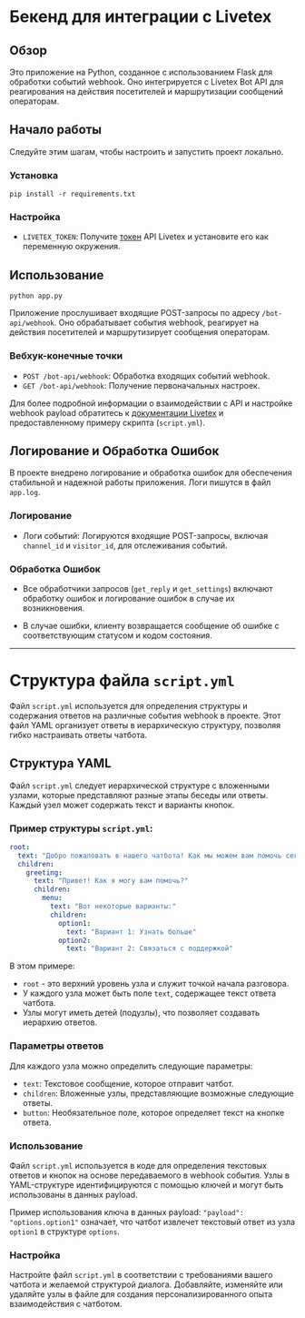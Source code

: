 # Бекенд для интеграции с Livetex

## Обзор

Это приложение на Python, созданное с использованием Flask для обработки событий webhook. Оно интегрируется с Livetex Bot API для реагирования на действия посетителей и маршрутизации сообщений операторам.

## Начало работы

Следуйте этим шагам, чтобы настроить и запустить проект локально.

### Установка

 `pip install -r requirements.txt`

### Настройка

- `LIVETEX_TOKEN`: Получите [токен]([url](https://my.livetex.ru/channels/bot)) API Livetex и установите его как переменную окружения.

## Использование

`python app.py`

Приложение прослушивает входящие POST-запросы по адресу `/bot-api/webhook`. Оно обрабатывает события webhook, реагирует на действия посетителей и маршрутизирует сообщения операторам.

### Вебхук-конечные точки

- `POST /bot-api/webhook`: Обработка входящих событий webhook.
- `GET /bot-api/webhook`: Получение первоначальных настроек.

Для более подробной информации о взаимодействии с API и настройке webhook payload обратитесь к [документации Livetex]([url](https://support.livetex.ru/hc/ru/articles/4411890908305-Bot-API)) и предоставленному примеру скрипта (`script.yml`).

## Логирование и Обработка Ошибок

В проекте внедрено логирование и обработка ошибок для обеспечения стабильной и надежной работы приложения. Логи пишутся в файл `app.log`.

### Логирование

- Логи событий: Логируются входящие POST-запросы, включая `channel_id` и `visitor_id`, для отслеживания событий.

### Обработка Ошибок

- Все обработчики запросов (`get_reply` и `get_settings`) включают обработку ошибок и логирование ошибок в случае их возникновения.

- В случае ошибки, клиенту возвращается сообщение об ошибке с соответствующим статусом и кодом состояния.

---

# Структура файла `script.yml`

Файл `script.yml` используется для определения структуры и содержания ответов на различные события webhook в проекте. Этот файл YAML организует ответы в иерархическую структуру, позволяя гибко настраивать ответы чатбота.

## Структура YAML

Файл `script.yml` следует иерархической структуре с вложенными узлами, которые представляют разные этапы беседы или ответы. Каждый узел может содержать текст и варианты кнопок.

### Пример структуры `script.yml`:

```yaml
root:
  text: "Добро пожаловать в нашего чатбота! Как мы можем вам помочь сегодня?"
  children:
    greeting:
      text: "Привет! Как я могу вам помочь?"
      children:
        menu:
          text: "Вот некоторые варианты:"
          children:
            option1:
              text: "Вариант 1: Узнать больше"
            option2:
              text: "Вариант 2: Связаться с поддержкой"
```

В этом примере:

- `root` - это верхний уровень узла и служит точкой начала разговора.
- У каждого узла может быть поле `text`, содержащее текст ответа чатбота.
- Узлы могут иметь детей (подузлы), что позволяет создавать иерархию ответов.

### Параметры ответов

Для каждого узла можно определить следующие параметры:

- `text`: Текстовое сообщение, которое отправит чатбот.
- `children`: Вложенные узлы, представляющие возможные следующие ответы.
- `button`: Необязательное поле, которое определяет текст на кнопке ответа.

### Использование

Файл `script.yml` используется в коде для определения текстовых ответов и кнопок на основе передаваемого в webhook события. Узлы в YAML-структуре идентифицируются с помощью ключей и могут быть использованы в данных payload.

Пример использования ключа в данных payload: `"payload": "options.option1"` означает, что чатбот извлечет текстовый ответ из узла `option1` в структуре `options`.

### Настройка

Настройте файл `script.yml` в соответствии с требованиями вашего чатбота и желаемой структурой диалога. Добавляйте, изменяйте или удаляйте узлы в файле для создания персонализированного опыта взаимодействия с чатботом.

